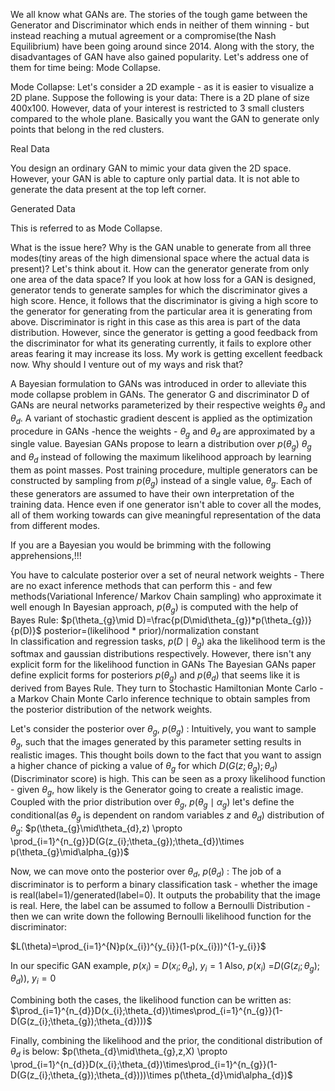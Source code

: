 We all know what GANs are.
The stories of the tough game between the Generator and Discriminator which ends in neither of them winning - but instead reaching a mutual agreement or a compromise(the Nash Equilibrium) have been going around since 2014. Along with the story, the disadvantages of GAN have also gained popularity. Let's address one of them for time being: Mode Collapse.

Mode Collapse: 
Let's consider a 2D example - as it is easier to visualize a 2D plane.
Suppose the following is your data: There is a 2D plane of size 400x100. However, data of your interest is restricted to 3 small clusters compared to the whole plane. Basically you want the GAN to generate only points that belong in the red clusters.


Real Data

You design an ordinary GAN to mimic your data given the 2D space. However, your GAN is able to capture only partial data. It is not able to generate the data present at the top left corner.


Generated Data

This is referred to as Mode Collapse.

What is the issue here? Why is the GAN unable to generate from all three modes(tiny areas of the high dimensional space where the actual data is present)?
Let's think about it.
How can the generator generate from only one area of the data space?
If you look at how loss for a GAN is designed, generator tends to generate samples for which the discriminator gives a high score. 
Hence, it follows that the discriminator is giving a high score to the generator for generating from the particular area it is generating from above. 
Discriminator is right in this case as this area is part of the data distribution.
However, since the generator is getting a good feedback from the discriminator for what its generating currently, it fails to explore other areas fearing it may increase its loss.
My work is getting excellent feedback now. Why should I venture out of my ways and risk that?

A Bayesian formulation to GANs was introduced in order to alleviate this mode collapse problem in GANs.
The generator G and discriminator D of GANs are neural networks parameterized by their respective weights $\theta_{g}$ and $\theta_{d}$. A variant of stochastic gradient descent is applied as the optimization procedure in GANs -hence the weights - $\theta_{g}$ and $\theta_{d}$ are approximated by a single value. 
Bayesian GANs propose to learn a distribution over $p(\theta_{g})$ $\theta_{g}$ and $\theta_{d}$ instead of following the maximum likelihood approach by learning them as point masses. 
Post training procedure, multiple generators can be constructed by sampling from $p(\theta_{g})$ instead of a single value, $\theta_{g}$. Each of these generators are assumed to have their own interpretation of the training data. Hence even if one generator isn't able to cover all the modes, all of them working towards can give meaningful representation of the data from different modes.

If you are a Bayesian you would be brimming with the following apprehensions,!!!

You have to calculate posterior over a set of neural network weights - There are no exact inference methods that can perform this - and few methods(Variational Inference/ Markov Chain sampling) who approximate it well enough 
In Bayesian approach, $p(\theta_{g})$ is computed with the help of Bayes Rule: $p(\theta_{g}\mid D)=\frac{p(D\mid\theta_{g})*p(\theta_{g})}{p(D)}$                                    posterior=(likelihood * prior)/normalization constant                                                                 
In classification and regression tasks, $p(D\mid\theta_{g})$ aka the likelihood term is the softmax and gaussian distributions respectively. However, there isn't any explicit form for the likelihood function in GANs 
The Bayesian GANs paper define explicit forms for posteriors $p(\theta_{g})$ and $p(\theta_{d})$ that seems like it is derived from Bayes Rule.
They turn to Stochastic Hamiltonian Monte Carlo - a Markov Chain Monte Carlo inference technique to obtain samples from the posterior distribution of the network weights.

Let's consider the posterior over $\theta_{g}$,  $p(\theta_{g})$ :
Intuitively, you want to sample $\theta_{g}$, such that the images generated by this parameter setting results in realistic images.
This thought boils down to the fact that you want to assign a higher chance of picking a value of  $\theta_{g}$ for which $D(G(z;\theta_{g});\theta_{d})$(Discriminator score) is high. This can be seen as a proxy likelihood function - given $\theta_{g}$, how likely is the Generator going to create a realistic image.
Coupled with the prior distribution over $\theta_{g}$, $p(\theta_{g}\mid\alpha_{g})$ let's define the conditional(as $\theta_{g}$ is dependent on random variables $z$ and $\theta_{d}$) distribution of $\theta_{g}$:
$p(\theta_{g}\mid\theta_{d},z) \propto \prod_{i=1}^{n_{g}}D(G(z_{i};\theta_{g});\theta_{d})\times p(\theta_{g}\mid\alpha_{g})$

Now, we can move onto the posterior over $\theta_{d}$,  $p(\theta_{d})$ :
The job of a discriminator is to perform a binary classification task - whether the image is real(label=1)/generated(label=0). It outputs the probability that the image is real. Here, the label can be assumed to follow a Bernoulli Distribution - then we can write down the following Bernoulli likelihood function for the discriminator:

$L(\theta)=\prod_{i=1}^{N}p(x_{i})^{y_{i}}(1-p(x_{i}))^{1-y_{i}}$

In our specific GAN example, $p(x_{i})$ = $D(x_{i};\theta_{d})$, $y_{i}=1$
                                        Also, $p(x_{i})$ =$D(G(z_{i};\theta_{g});\theta_{d}))$, $y_{i}=0$

Combining both the cases, the likelihood function can be written as: $\prod_{i=1}^{n_{d}}D(x_{i};\theta_{d})\times\prod_{i=1}^{n_{g}}(1-D(G(z_{i};\theta_{g});\theta_{d})))$

Finally, combining the likelihood and the prior, the conditional distribution of $\theta_{d}$ is below:
$p(\theta_{d}\mid\theta_{g},z,X) \propto \prod_{i=1}^{n_{d}}D(x_{i};\theta_{d})\times\prod_{i=1}^{n_{g}}(1-D(G(z_{i};\theta_{g});\theta_{d})))\times p(\theta_{d}\mid\alpha_{d})$

